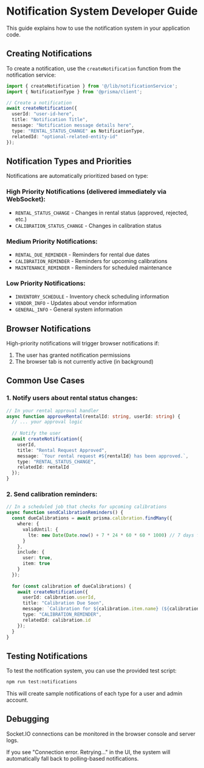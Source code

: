 # Notification System Developer Guide

This guide explains how to use the notification system in your application code.

## Creating Notifications

To create a notification, use the `createNotification` function from the notification service:

```typescript
import { createNotification } from '@/lib/notificationService';
import { NotificationType } from '@prisma/client';

// Create a notification
await createNotification({
  userId: "user-id-here",
  title: "Notification Title",
  message: "Notification message details here",
  type: "RENTAL_STATUS_CHANGE" as NotificationType,
  relatedId: "optional-related-entity-id"
});
```

## Notification Types and Priorities

Notifications are automatically prioritized based on type:

### High Priority Notifications (delivered immediately via WebSocket):
- `RENTAL_STATUS_CHANGE` - Changes in rental status (approved, rejected, etc.)
- `CALIBRATION_STATUS_CHANGE` - Changes in calibration status

### Medium Priority Notifications:
- `RENTAL_DUE_REMINDER` - Reminders for rental due dates
- `CALIBRATION_REMINDER` - Reminders for upcoming calibrations
- `MAINTENANCE_REMINDER` - Reminders for scheduled maintenance

### Low Priority Notifications:
- `INVENTORY_SCHEDULE` - Inventory check scheduling information
- `VENDOR_INFO` - Updates about vendor information
- `GENERAL_INFO` - General system information

## Browser Notifications

High-priority notifications will trigger browser notifications if:
1. The user has granted notification permissions
2. The browser tab is not currently active (in background)

## Common Use Cases

### 1. Notify users about rental status changes:

```typescript
// In your rental approval handler
async function approveRental(rentalId: string, userId: string) {
  // ... your approval logic
  
  // Notify the user
  await createNotification({
    userId,
    title: "Rental Request Approved",
    message: `Your rental request #${rentalId} has been approved.`,
    type: "RENTAL_STATUS_CHANGE",
    relatedId: rentalId
  });
}
```

### 2. Send calibration reminders:

```typescript
// In a scheduled job that checks for upcoming calibrations
async function sendCalibrationReminders() {
  const dueCalibrations = await prisma.calibration.findMany({
    where: {
      validUntil: {
        lte: new Date(Date.now() + 7 * 24 * 60 * 60 * 1000) // 7 days from now
      }
    },
    include: {
      user: true,
      item: true
    }
  });
  
  for (const calibration of dueCalibrations) {
    await createNotification({
      userId: calibration.userId,
      title: "Calibration Due Soon",
      message: `Calibration for ${calibration.item.name} (${calibration.item.serialNumber}) is due in 7 days.`,
      type: "CALIBRATION_REMINDER",
      relatedId: calibration.id
    });
  }
}
```

## Testing Notifications

To test the notification system, you can use the provided test script:

```bash
npm run test:notifications
```

This will create sample notifications of each type for a user and admin account.

## Debugging

Socket.IO connections can be monitored in the browser console and server logs.

If you see "Connection error. Retrying..." in the UI, the system will automatically fall back to polling-based notifications. 